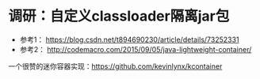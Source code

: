 # 调研：自定义classloader隔离jar包
 * 参考1： https://blog.csdn.net/t894690230/article/details/73252331
 * 参考2： http://codemacro.com/2015/09/05/java-lightweight-container/

一个很赞的迷你容器实现：https://github.com/kevinlynx/kcontainer

